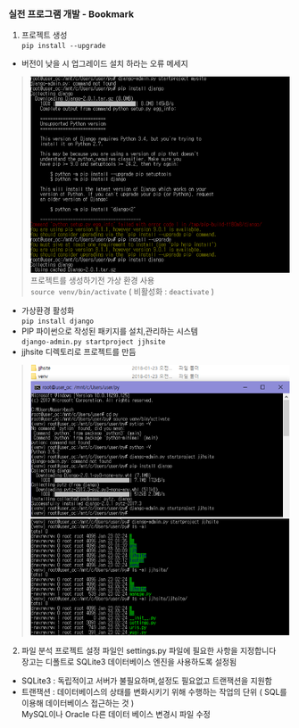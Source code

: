### 실전 프로그램 개발 - Bookmark
1. 프로젝트 생성  
`pip install --upgrade`
 - 버전이 낮을 시 업그레이드 설치 하라는 오류 메세지
 >![python](./img/py_2.PNG)  
프로젝트를 생성하기전 가상 환경 사용  
`source venv/bin/activate` ( 비활성화 : `deactivate` )  
 - 가상환경 활성화  
`pip install django`  
 - PIP 파이썬으로 작성된 패키지를 설치,관리하는 시스템  
`django-admin.py startproject jjhsite`  
 - jjhsite 디렉토리로 프로젝트를 만듬  
>![python](./img/py_3.PNG)  
>![python](./img/py_4.PNG)  
2. 파일 분석
프로젝트 설정 파일인 settings.py 파일에 필요한 사항을 지정합니다  
장고는 디폴트로 SQLite3 데이터베이스 엔진을 사용하도록 설정됨  
- SQLite3 : 독립적이고 서버가 불필요하며,설정도 필요없고 트랜잭션을 지원함  
- 트랜잭션 : 데이터베이스의 상태를 변화시키기 위해 수행하는 작업의 단위 ( SQL를 이용해 데이터베이스 접근하는 것 )  
MySQL이나 Oracle 다른 데이터 베이스 변경시 파일 수정  
